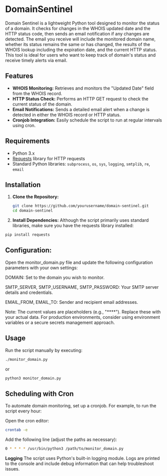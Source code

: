 
# DomainSentinel

Domain Sentinel is a lightweight Python tool designed to monitor the status of a domain. It checks for changes in the WHOIS updated date and the HTTP status code, then sends an email notification if any changes are detected. The email you receive will include the monitored domain name, whether its status remains the same or has changed, the results of the WHOIS lookup including the expiration date, and the current HTTP status. This tool is ideal for users who want to keep track of domain's status and receive timely alerts via email.

## Features

- **WHOIS Monitoring:** Retrieves and monitors the "Updated Date" field from the WHOIS record.
- **HTTP Status Check:** Performs an HTTP GET request to check the current status of the domain.
- **Email Notifications:** Sends a detailed email alert when a change is detected in either the WHOIS record or HTTP status.
- **Cronjob Integration:** Easily schedule the script to run at regular intervals using cron.

## Requirements

- Python 3.x
- [Requests](https://docs.python-requests.org/) library for HTTP requests
- Standard Python libraries: `subprocess`, `os`, `sys`, `logging`, `smtplib`, `re`, `email`

## Installation

1. **Clone the Repository:**
   ```bash
   git clone https://github.com/yourusername/domain-sentinel.git
   cd domain-sentinel

2.  **Install Dependencies:** 
Although the script primarily uses standard libraries, make sure you have the requests library installed:
```bash
pip install requests
```
## Configuration:
Open the monitor_domain.py file and update the following configuration parameters with your own settings:

DOMAIN: Set to the domain you wish to monitor.

SMTP_SERVER, SMTP_USERNAME, SMTP_PASSWORD: Your SMTP server details and credentials.

EMAIL_FROM, EMAIL_TO: Sender and recipient email addresses.

Note: The current values are placeholders (e.g., "****"). Replace these with your actual data. For production environments, consider using environment variables or a secure secrets management approach.

## Usage
Run the script manually by executing:

```bash
./monitor_domain.py
```
or

```bash
python3 monitor_domain.py
```

## Scheduling with Cron

To automate domain monitoring, set up a cronjob. For example, to run the script every hour:

Open the cron editor:

```bash
crontab -e
```
Add the following line (adjust the paths as necessary):

```bash
0 * * * * /usr/bin/python3 /path/to/monitor_domain.py
```
**Logging**
The script uses Python's built-in logging module. Logs are printed to the console and include debug information that can help troubleshoot issues.
